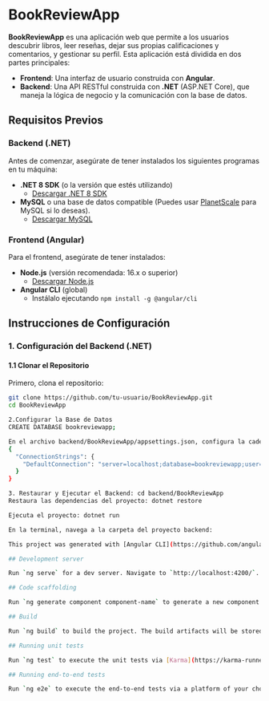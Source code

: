 # BookReviewApp

**BookReviewApp** es una aplicación web que permite a los usuarios descubrir libros, leer reseñas, dejar sus propias calificaciones y comentarios, y gestionar su perfil. Esta aplicación está dividida en dos partes principales:
- **Frontend**: Una interfaz de usuario construida con **Angular**.
- **Backend**: Una API RESTful construida con **.NET** (ASP.NET Core), que maneja la lógica de negocio y la comunicación con la base de datos.

## Requisitos Previos

### Backend (.NET)
Antes de comenzar, asegúrate de tener instalados los siguientes programas en tu máquina:

- **.NET 8 SDK** (o la versión que estés utilizando)
  - [Descargar .NET 8 SDK](https://dotnet.microsoft.com/download/dotnet/8.0)
- **MySQL** o una base de datos compatible (Puedes usar [PlanetScale](https://planetscale.com/) para MySQL si lo deseas).
  - [Descargar MySQL](https://dev.mysql.com/downloads/)
  
### Frontend (Angular)
Para el frontend, asegúrate de tener instalados:

- **Node.js** (versión recomendada: 16.x o superior)
  - [Descargar Node.js](https://nodejs.org/)
- **Angular CLI** (global)
  - Instálalo ejecutando `npm install -g @angular/cli`

## Instrucciones de Configuración

### 1. Configuración del Backend (.NET)

#### 1.1 Clonar el Repositorio

Primero, clona el repositorio:

```bash
git clone https://github.com/tu-usuario/BookReviewApp.git
cd BookReviewApp

2.Configurar la Base de Datos
CREATE DATABASE bookreviewapp;

En el archivo backend/BookReviewApp/appsettings.json, configura la cadena de conexión para MySQL:
{
  "ConnectionStrings": {
    "DefaultConnection": "server=localhost;database=bookreviewapp;user=root;password=tu-contraseña"
  }
}

3. Restaurar y Ejecutar el Backend: cd backend/BookReviewApp
Restaura las dependencias del proyecto: dotnet restore

Ejecuta el proyecto: dotnet run

En la terminal, navega a la carpeta del proyecto backend:

This project was generated with [Angular CLI](https://github.com/angular/angular-cli) version 18.2.11.

## Development server

Run `ng serve` for a dev server. Navigate to `http://localhost:4200/`. The application will automatically reload if you change any of the source files.

## Code scaffolding

Run `ng generate component component-name` to generate a new component. You can also use `ng generate directive|pipe|service|class|guard|interface|enum|module`.

## Build

Run `ng build` to build the project. The build artifacts will be stored in the `dist/` directory.

## Running unit tests

Run `ng test` to execute the unit tests via [Karma](https://karma-runner.github.io).

## Running end-to-end tests

Run `ng e2e` to execute the end-to-end tests via a platform of your choice. To use this command, you need to first add a package that implements end-to-end testing capabilities.
